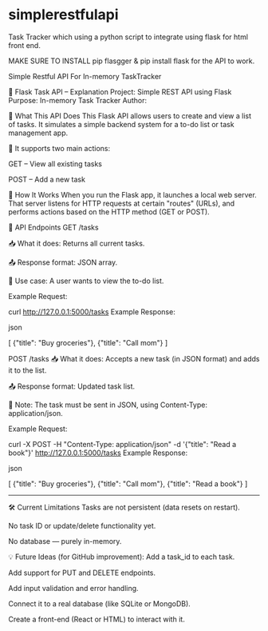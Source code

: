 # simplerestfulapi
Task Tracker which using a python script to integrate using flask for html front end.

MAKE SURE TO INSTALL pip flasgger & pip install flask for the API to work.

Simple Restful API For In-memory TaskTracker

📘 Flask Task API – Explanation
Project: Simple REST API using Flask
Purpose: In-memory Task Tracker
Author: 

🔧 What This API Does
This Flask API allows users to create and view a list of tasks. It simulates a simple backend system for a to-do list or task management app.

🧠 It supports two main actions:

GET – View all existing tasks

POST – Add a new task


🔁 How It Works
When you run the Flask app, it launches a local web server. That server listens for HTTP requests at certain "routes" (URLs), and performs actions based on the HTTP method (GET or POST).

🔌 API Endpoints
GET /tasks

📥 What it does: Returns all current tasks.

📤 Response format: JSON array.

🧠 Use case: A user wants to view the to-do list.

Example Request:


curl http://127.0.0.1:5000/tasks
Example Response:

json

[
  {"title": "Buy groceries"},
  {"title": "Call mom"}
]

POST /tasks
📥 What it does: Accepts a new task (in JSON format) and adds it to the list.

📤 Response format: Updated task list.

🚨 Note: The task must be sent in JSON, using Content-Type: application/json.

Example Request:

curl -X POST -H "Content-Type: application/json" -d '{"title": "Read a book"}' http://127.0.0.1:5000/tasks
Example Response:

json

[
  {"title": "Buy groceries"},
  {"title": "Call mom"},
  {"title": "Read a book"}
]

------------------------------------------------------------------

🛠️ Current Limitations
Tasks are not persistent (data resets on restart).

No task ID or update/delete functionality yet.

No database — purely in-memory.



💡 Future Ideas (for GitHub improvement):
Add a task_id to each task.

Add support for PUT and DELETE endpoints.

Add input validation and error handling.

Connect it to a real database (like SQLite or MongoDB).

Create a front-end (React or HTML) to interact with it.




